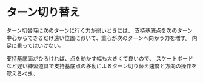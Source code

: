 # ターン切り替え

ターン切替時に次のターンに行く力が弱いときには、
支持基底点を次のターン中心からできるだけ遠い位置において、重心が次のターンへ向かう力を増す。
内足に乗ってはいけない。

支持基底面がひろければ、点を動かす幅も大きくて良いので、
スケートボードなど遅い練習道具で支持基底点の移動によるターン切り替え速度と方向の操作を覚えるべき。